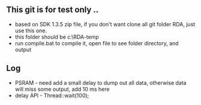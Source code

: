 ## This git is for test only ..
* based on SDK 1.3.5 zip file, if you don't want clone all git folder RDA, just use this one.
* this folder should be c:\RDA-temp
* run compile.bat to compile it, open file to see folder directory, and output

## Log
* PSRAM - need add a small delay to dump out all data, otherwise data will miss some output, add 10 ms here
* delay API - Thread::wait(100);